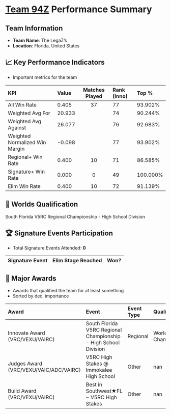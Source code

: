 # [Team 94Z](https://https://www.robotevents.com/teams/V5RC/94Z) Performance Summary

##  Team Information
- **Team Name**: The LegaZ’s
- **Location**: Florida, United States

## 📈 Key Performance Indicators
- Important metrics for the team

| KPI | Value | Matches Played | Rank (Inno) | Top % |
|:---|:-----|:--------------:|:----|:-----|
| All Win Rate | 0.405 | 37 | 77 | 93.902% |
| Weighted Avg For | 20.933 |  | 74 | 90.244% |
| Weighted Avg Against | 26.077 |  | 76 | 92.683% |
| Weighted Normalized Win Margin | -0.098 |  | 77 | 93.902% |
| Regional+ Win Rate | 0.400 | 10 | 71 | 86.585% |
| Signature+ Win Rate | 0.000 | 0 | 49 | 100.000% |
| Elim Win Rate | 0.400 | 10 | 72 | 91.139% |


## 🎯 Worlds Qualification
South Florida V5RC Regional Championship - High School Division

## 🏆 Signature Events Participation
- Total Signature Events Attended: **0**

| Signature Event | Elim Stage Reached | Won? |
|:----------------|:-------------------|:----|


## 🥇 Major Awards
- Awards that qualified the team for at least something
- Sorted by dec. importance

| Award | Event | Event Type | Qualification |
|:------|:------|:-----------|:--------------|
| Innovate Award (VRC/VEXU/VAIRC) | South Florida V5RC Regional Championship - High School Division | Regional | World Championship |
| Judges Award (VRC/VEXU/VAIC/ADC/VAIRC) | V5RC High Stakes @ Immokalee High School | Other | nan |
| Build Award (VRC/VEXU/VAIRC) | Best in Southwest★FL ~ V5RC High Stakes | Other | nan |

